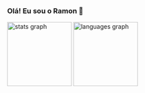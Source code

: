 ### Olá! Eu sou o Ramon 👋

<div align="left">
  <img src="https://github-readme-stats.vercel.app/api?username=RamonLewa&hide_title=false&hide_rank=true&show_icons=true&include_all_commits=true&count_private=true&disable_animations=true&theme=github_dark&locale=en&hide_border=true&order=1" height="150" alt="stats graph"  />
  <img src="https://github-readme-stats.vercel.app/api/top-langs?username=RamonLewa&locale=en&hide_title=false&layout=compact&card_width=320&theme=github_dark&hide_border=true&order=2" height="150" alt="languages graph"  />
</div>
